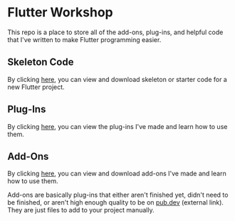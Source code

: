 # Flutter Workshop

This repo is a place to store all of the add-ons, plug-ins, and helpful code that I've written to make Flutter programming easier.

## Skeleton Code

By clicking [here](skeleton_code#readme), you can view and download skeleton or starter code for a new Flutter project.

## Plug-Ins

By clicking [here](plugins#readme), you can view the plug-ins I've made and learn how to use them.

## Add-Ons

By clicking [here](addons#readme), you can view and download add-ons I've made and learn how to use them.

Add-ons are basically plug-ins that either aren't finished yet, didn't need to be finished, or aren't high enough quality to be on <a href="https://pub.dev/" target="_blank" rel="noopener noreferrer">pub.dev</a> (external link). They are just files to add to your project manually.
